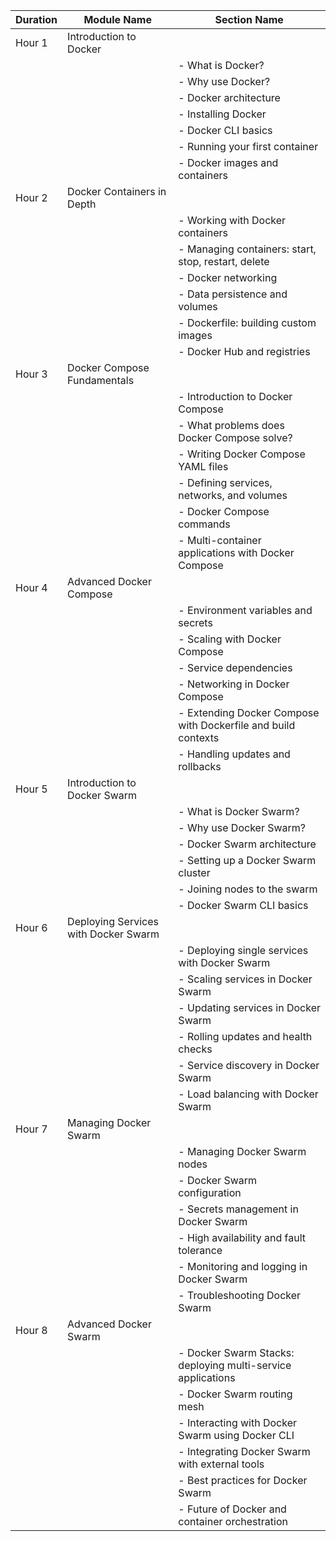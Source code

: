 | Duration | Module Name                   | Section Name                                       |
|----------|-------------------------------|----------------------------------------------------|
| Hour 1   | Introduction to Docker       |                                                   |
|          |                               | - What is Docker?                                 |
|          |                               | - Why use Docker?                                  |
|          |                               | - Docker architecture                             |
|          |                               | - Installing Docker                               |
|          |                               | - Docker CLI basics                               |
|          |                               | - Running your first container                   |
|          |                               | - Docker images and containers                   |
| Hour 2   | Docker Containers in Depth   |                                                   |
|          |                               | - Working with Docker containers                 |
|          |                               | - Managing containers: start, stop, restart, delete |
|          |                               | - Docker networking                              |
|          |                               | - Data persistence and volumes                   |
|          |                               | - Dockerfile: building custom images             |
|          |                               | - Docker Hub and registries                      |
| Hour 3   | Docker Compose Fundamentals  |                                                   |
|          |                               | - Introduction to Docker Compose                 |
|          |                               | - What problems does Docker Compose solve?      |
|          |                               | - Writing Docker Compose YAML files             |
|          |                               | - Defining services, networks, and volumes       |
|          |                               | - Docker Compose commands                       |
|          |                               | - Multi-container applications with Docker Compose |
| Hour 4   | Advanced Docker Compose      |                                                   |
|          |                               | - Environment variables and secrets              |
|          |                               | - Scaling with Docker Compose                    |
|          |                               | - Service dependencies                          |
|          |                               | - Networking in Docker Compose                   |
|          |                               | - Extending Docker Compose with Dockerfile and build contexts |
|          |                               | - Handling updates and rollbacks                |
| Hour 5   | Introduction to Docker Swarm|                                                   |
|          |                               | - What is Docker Swarm?                          |
|          |                               | - Why use Docker Swarm?                          |
|          |                               | - Docker Swarm architecture                      |
|          |                               | - Setting up a Docker Swarm cluster              |
|          |                               | - Joining nodes to the swarm                     |
|          |                               | - Docker Swarm CLI basics                        |
| Hour 6   | Deploying Services with Docker Swarm |                                           |
|          |                               | - Deploying single services with Docker Swarm   |
|          |                               | - Scaling services in Docker Swarm               |
|          |                               | - Updating services in Docker Swarm              |
|          |                               | - Rolling updates and health checks              |
|          |                               | - Service discovery in Docker Swarm              |
|          |                               | - Load balancing with Docker Swarm               |
| Hour 7   | Managing Docker Swarm        |                                                   |
|          |                               | - Managing Docker Swarm nodes                    |
|          |                               | - Docker Swarm configuration                     |
|          |                               | - Secrets management in Docker Swarm             |
|          |                               | - High availability and fault tolerance          |
|          |                               | - Monitoring and logging in Docker Swarm         |
|          |                               | - Troubleshooting Docker Swarm                   |
| Hour 8   | Advanced Docker Swarm        |                                                   |
|          |                               | - Docker Swarm Stacks: deploying multi-service applications |
|          |                               | - Docker Swarm routing mesh                      |
|          |                               | - Interacting with Docker Swarm using Docker CLI |
|          |                               | - Integrating Docker Swarm with external tools   |
|          |                               | - Best practices for Docker Swarm                |
|          |                               | - Future of Docker and container orchestration   |

